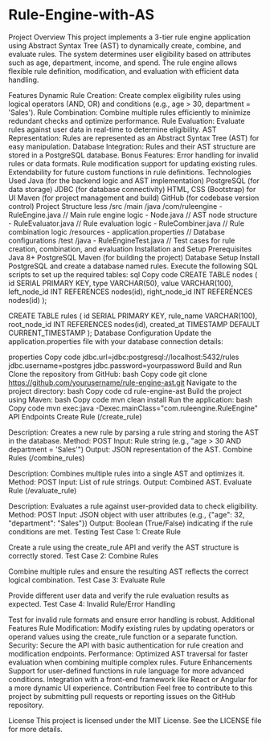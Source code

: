 # Rule-Engine-with-AS
Project Overview
This project implements a 3-tier rule engine application using Abstract Syntax Tree (AST) to dynamically create, combine, and evaluate rules. The system determines user eligibility based on attributes such as age, department, income, and spend. The rule engine allows flexible rule definition, modification, and evaluation with efficient data handling.

Features
Dynamic Rule Creation: Create complex eligibility rules using logical operators (AND, OR) and conditions (e.g., age > 30, department = 'Sales').
Rule Combination: Combine multiple rules efficiently to minimize redundant checks and optimize performance.
Rule Evaluation: Evaluate rules against user data in real-time to determine eligibility.
AST Representation: Rules are represented as an Abstract Syntax Tree (AST) for easy manipulation.
Database Integration: Rules and their AST structure are stored in a PostgreSQL database.
Bonus Features:
Error handling for invalid rules or data formats.
Rule modification support for updating existing rules.
Extendability for future custom functions in rule definitions.
Technologies Used
Java (for the backend logic and AST implementation)
PostgreSQL (for data storage)
JDBC (for database connectivity)
HTML, CSS (Bootstrap) for UI
Maven (for project management and build)
GitHub (for codebase version control)
Project Structure
less
/src
   /main
      /java
         /com/ruleengine
            - RuleEngine.java     // Main rule engine logic
            - Node.java           // AST node structure
            - RuleEvaluator.java  // Rule evaluation logic
            - RuleCombiner.java   // Rule combination logic
      /resources
         - application.properties // Database configurations
   /test
      /java
         - RuleEngineTest.java    // Test cases for rule creation, combination, and evaluation
Installation and Setup
Prerequisites
Java 8+
PostgreSQL
Maven (for building the project)
Database Setup
Install PostgreSQL and create a database named rules.
Execute the following SQL scripts to set up the required tables:
sql
Copy code
CREATE TABLE nodes (
    id SERIAL PRIMARY KEY,
    type VARCHAR(50),
    value VARCHAR(100),
    left_node_id INT REFERENCES nodes(id),
    right_node_id INT REFERENCES nodes(id)
);

CREATE TABLE rules (
    id SERIAL PRIMARY KEY,
    rule_name VARCHAR(100),
    root_node_id INT REFERENCES nodes(id),
    created_at TIMESTAMP DEFAULT CURRENT_TIMESTAMP
);
Database Configuration
Update the application.properties file with your database connection details:

properties
Copy code
jdbc.url=jdbc:postgresql://localhost:5432/rules
jdbc.username=postgres
jdbc.password=yourpassword
Build and Run
Clone the repository from GitHub:
bash
Copy code
git clone https://github.com/yourusername/rule-engine-ast.git
Navigate to the project directory:
bash
Copy code
cd rule-engine-ast
Build the project using Maven:
bash
Copy code
mvn clean install
Run the application:
bash
Copy code
mvn exec:java -Dexec.mainClass="com.ruleengine.RuleEngine"
API Endpoints
Create Rule (/create_rule)

Description: Creates a new rule by parsing a rule string and storing the AST in the database.
Method: POST
Input: Rule string (e.g., "age > 30 AND department = 'Sales'")
Output: JSON representation of the AST.
Combine Rules (/combine_rules)

Description: Combines multiple rules into a single AST and optimizes it.
Method: POST
Input: List of rule strings.
Output: Combined AST.
Evaluate Rule (/evaluate_rule)

Description: Evaluates a rule against user-provided data to check eligibility.
Method: POST
Input: JSON object with user attributes (e.g., {"age": 32, "department": "Sales"})
Output: Boolean (True/False) indicating if the rule conditions are met.
Testing
Test Case 1: Create Rule

Create a rule using the create_rule API and verify the AST structure is correctly stored.
Test Case 2: Combine Rules

Combine multiple rules and ensure the resulting AST reflects the correct logical combination.
Test Case 3: Evaluate Rule

Provide different user data and verify the rule evaluation results as expected.
Test Case 4: Invalid Rule/Error Handling

Test for invalid rule formats and ensure error handling is robust.
Additional Features
Rule Modification: Modify existing rules by updating operators or operand values using the create_rule function or a separate function.
Security: Secure the API with basic authentication for rule creation and modification endpoints.
Performance: Optimized AST traversal for faster evaluation when combining multiple complex rules.
Future Enhancements
Support for user-defined functions in rule language for more advanced conditions.
Integration with a front-end framework like React or Angular for a more dynamic UI experience.
Contribution
Feel free to contribute to this project by submitting pull requests or reporting issues on the GitHub repository.

License
This project is licensed under the MIT License. See the LICENSE file for more details.
